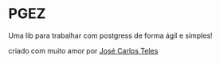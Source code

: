 # PGEZ

Uma lib para trabalhar com postgress de forma ágil e simples!

criado com muito amor por <a href="www.github.com/devjosecarlosteles">José Carlos Teles</a>